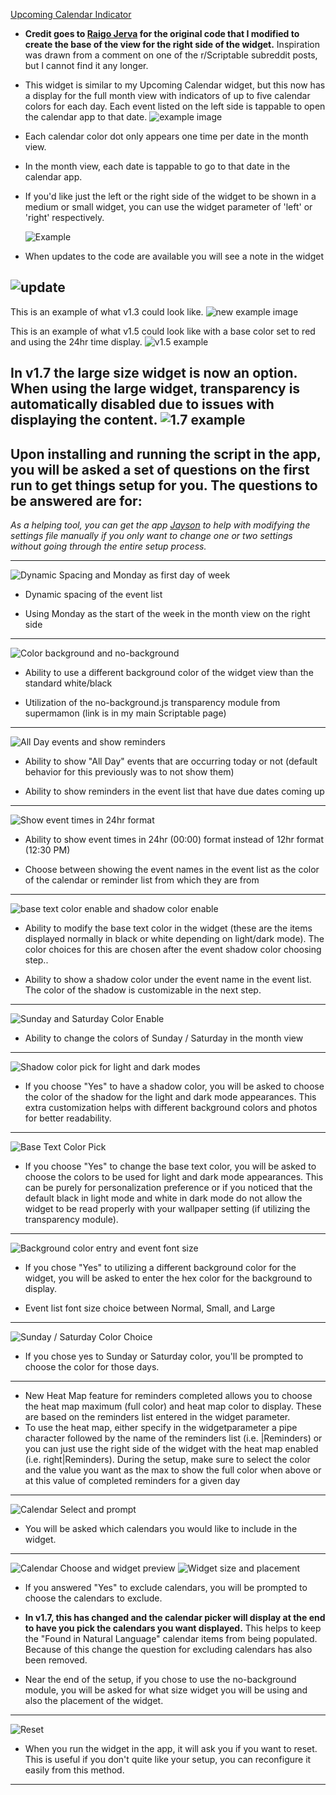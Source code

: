 [Upcoming Calendar Indicator](Upcoming%20Calendar%20Indicator.js)
* **Credit goes to [Raigo Jerva](https://gist.github.com/rudotriton/b51d227c3d1d9cb497829ae45583224f#instructions) for the original code that I modified to create the base of the view for the right side of the widget.**
    Inspiration was drawn from a comment on one of the r/Scriptable subreddit posts, but I cannot find it any longer.

* This widget is similar to my Upcoming Calendar widget, but this now has a display for the full month view with indicators of up to five calendar colors for each day. Each event listed on the left side is tappable to open the calendar app to that date.
![example image](https://i.imgur.com/wz6ZSCG.jpg)
* Each calendar color dot only appears one time per date in the month view.
* In the month view, each date is tappable to go to that date in the calendar app.
* If you'd like just the left or the right side of the widget to be shown in a medium or small widget, you can use the widget parameter of 'left' or 'right' respectively.

    ![Example](https://i.imgur.com/1uZ3wzZ.jpg)
* When updates to the code are available you will see a note in the widget

![update](https://i.imgur.com/JBawO7v.jpg)
---
  This is an example of what v1.3 could look like.
![new example image]( https://i.imgur.com/iUci7ty.jpg)

  This is an example of what v1.5 could look like with a base color set to red and using the 24hr time display.
![v1.5 example](https://i.imgur.com/CORi5YL.jpg)

  In v1.7 the large size widget is now an option. When using the large widget, transparency is automatically disabled due to issues with displaying the content.
  ![1.7 example](https://i.imgur.com/K30Ehrf.jpg)
---
Upon installing and running the script in the app, you will be asked a set of questions on the first run to get things setup for you. The questions to be answered are for:
---
*As a helping tool, you can get the app [Jayson](https://apps.apple.com/gb/app/jayson/id1447750768) to help with modifying the settings file manually if you only want to change one or two settings without going through the entire setup process.*

---
  ![Dynamic Spacing and Monday as first day of week](https://i.imgur.com/ZTMxt3g.jpg)

  * Dynamic spacing of the event list

  * Using Monday as the start of the week in the month view on the right side
---
  ![Color background and no-background](https://i.imgur.com/cdCuM29.jpg)
  * Ability to use a different background color of the widget view than the standard white/black

  * Utilization of the no-background.js transparency module from supermamon (link is in my main Scriptable page)
---
  ![All Day events and show reminders](https://i.imgur.com/LsQQrTk.jpg)
  * Ability to show "All Day" events that are occurring today or not (default behavior for this previously was to not show them)

  * Ability to show reminders in the event list that have due dates coming up
---
  ![Show event times in 24hr format](https://i.imgur.com/KbHeWST.jpg)
  * Ability to show event times in 24hr (00:00) format instead of 12hr format (12:30 PM)

  * Choose between showing the event names in the event list as the color of the calendar or reminder list from which they are from
---
  ![base text color enable and shadow color enable](https://i.imgur.com/IeYQwnT.jpg)
  * Ability to modify the base text color in the widget (these are the items displayed normally in black or white depending on light/dark mode). The color choices for this are chosen after the event shadow color choosing step..

  * Ability to show a shadow color under the event name in the event list. The color of the shadow is customizable in the next step.
---
  ![Sunday and Saturday Color Enable](https://i.imgur.com/97Ic5UH.png)
  * Ability to change the colors of Sunday / Saturday in the month view
---
  ![Shadow color pick for light and dark modes](https://i.imgur.com/hYEjkmo.jpg)
  * If you choose "Yes" to have a shadow color, you will be asked to choose the color of the shadow for the light and dark mode appearances. This extra customization helps with different background colors and photos for better readability.
---
  ![Base Text Color Pick](https://i.imgur.com/1sZ281Q.jpg)
  * If you choose "Yes" to change the base text color, you will be asked to choose the colors to be used for light and dark mode appearances. This can be purely for personalization preference or if you noticed that the default black in light mode and white in dark mode do not allow the widget to be read properly with your wallpaper setting (if utilizing the transparency module).
---
  ![Background color entry and event font size](https://i.imgur.com/K1cBxB9.jpg)
  * If you chose "Yes" to utilizing a different background color for the widget, you will be asked to enter the hex color for the background to display.

  * Event list font size choice between Normal, Small, and Large
---
  ![Sunday / Saturday Color Choice](https://i.imgur.com/OKDJy0A.jpg)
  * If you chose yes to Sunday or Saturday color, you'll be prompted to choose the color for those days.
---
  * New Heat Map feature for reminders completed allows you to choose the heat map maximum (full color) and heat map color to display. These are based on the reminders list entered in the widget parameter.
  * To use the heat map, either specify in the widgetparameter a pipe character followed by the name of the reminders list (i.e. |Reminders) or you can just use the right side of the widget with the heat map enabled (i.e. right|Reminders). During the setup, make sure to select the color and the value you want as the max to show the full color when above or at this value of completed reminders for a given day
---
  ![Calendar Select and prompt](https://i.imgur.com/a7q2AOU.jpg)
  * You will be asked which calendars you would like to include in the widget.
---
  ![Calendar Choose and widget preview](https://i.imgur.com/LKFvBz7.jpg)
  ![Widget size and placement](https://i.imgur.com/HtO8kXN.jpg)
  * If you answered "Yes" to exclude calendars, you will be prompted to choose the calendars to exclude.
  * **In v1.7, this has changed and the calendar picker will display at the end to have you pick the calendars you want displayed.** This helps to keep the "Found in Natural Language" calendar items from being populated. Because of this change the question for excluding calendars has also been removed.

* Near the end of the setup, if you chose to use the no-background module, you will be asked for what size widget you will be using and also the placement of the widget.
---
![Reset](https://i.imgur.com/w7kYZB9.jpg)
* When you run the widget in the app, it will ask you if you want to reset. This is useful if you don't quite like your setup, you can reconfigure it easily from this method.
---
